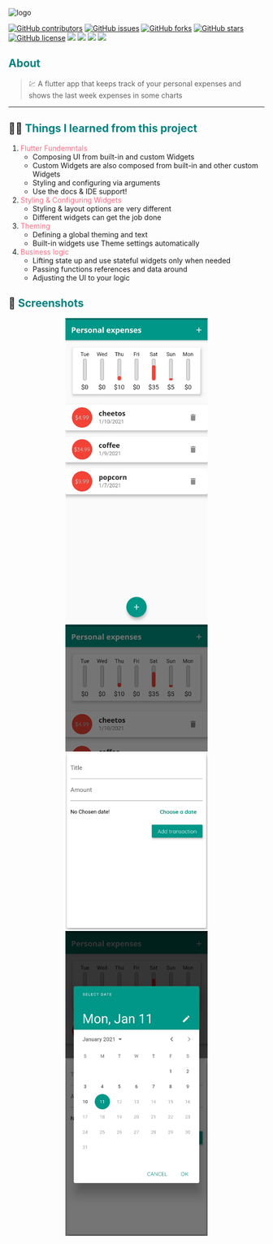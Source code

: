 ![logo](https://user-images.githubusercontent.com/40351413/105207211-ed7f0280-5b4f-11eb-8e8d-1e7682eb8930.png)

[![GitHub contributors](https://img.shields.io/github/contributors/AdelRizq/Personal_expenses)](https://github.com/AdelRizq/Personal_expenses/contributors)
[![GitHub issues](https://img.shields.io/github/issues/AdelRizq/Personal_expenses)](https://github.com/AdelRizq/Personal_expenses/issues)
[![GitHub forks](https://img.shields.io/github/forks/AdelRizq/Personal_expenses)](https://github.com/AdelRizq/Personal_expenses/network)
[![GitHub stars](https://img.shields.io/github/stars/AdelRizq/Personal_expenses)](https://github.com/AdelRizq/Personal_expenses/stargazers)
[![GitHub license](https://img.shields.io/github/license/AdelRizq/Personal_expenses)](https://github.com/AdelRizq/Personal_expenses/blob/master/LICENSE)
<img src="https://img.shields.io/github/languages/count/AdelRizq/Personal_expenses" />
<img src="https://img.shields.io/github/languages/top/AdelRizq/Personal_expenses" />
<img src="https://img.shields.io/github/languages/code-size/AdelRizq/Personal_expenses" />
<img src="https://img.shields.io/github/issues-pr-raw/AdelRizq/Personal_expenses" />

## <font color='008080'>About</font>

> 💹 A flutter app that keeps track of your personal expenses and shows the last week expenses in some charts

- - -

## 👨‍🎓 <font color='008080'>Things I learned from this project</font>

1. <font color='fc6c85'>Flutter Fundemntals</font>
   - Composing UI from built-in and custom Widgets
   - Custom Widgets are also composed from built-in and other custom Widgets
   - Styling and configuring via arguments
   - Use the docs & IDE support!
2. <font color='fc6c85'>Styling & Configuring Widgets</font>
   - Styling & layout options are very different
   - Different widgets can get the job done
3. <font color='fc6c85'>Theming</font>
   - Defining a global theming and text
   - Built-in widgets use Theme settings automatically
4. <font color='fc6c85'>Business logic</font>
   - Lifting state up and use stateful widgets only when needed
   - Passing functions references and data around
   - Adjusting the UI to your logic

## 📱 <font color='008080'>Screenshots</font>

<div align='center'>

<img height="600px" src="README%20assets/screenshots/1.jpg">
</br>
<img height="600px" src="README%20assets/screenshots/2.jpg">
</br>
<img height="600px" src="README%20assets/screenshots/3.jpg">
</br>

</div>
